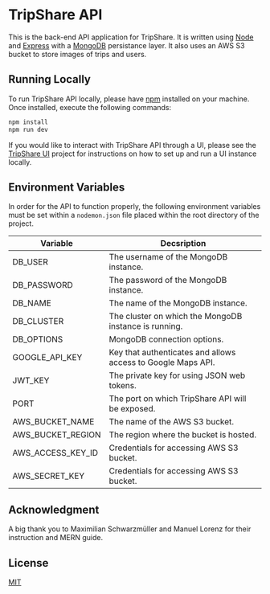 # TripShare API

This is the back-end API application for TripShare. It is written using [Node](https://nodejs.org/en/) and [Express](https://expressjs.com/) with a [MongoDB](https://www.mongodb.com/) persistance layer. It also uses an AWS S3 bucket
to store images of trips and users.

## Running Locally

To run TripShare API locally, please have [npm](https://docs.npmjs.com/about-npm) installed on your machine. Once installed, execute the following commands:

```bash
npm install
npm run dev
```

If you would like to interact with TripShare API through a UI, please see the [TripShare UI](https://github.com/Mark-Donohue/tripshare-ui) project for instructions on how to set up and run a UI instance locally.

## Environment Variables

In order for the API to function properly, the following environment variables must be set within a `nodemon.json` file placed within the root directory of the project.

| Variable          | Decsription                                                  |
| ----------------- | ------------------------------------------------------------ |
| DB_USER           | The username of the MongoDB instance.                        |
| DB_PASSWORD       | The password of the MongoDB instance.                        |
| DB_NAME           | The name of the MongoDB instance.                            |
| DB_CLUSTER        | The cluster on which the MongoDB instance is running.        |
| DB_OPTIONS        | MongoDB connection options.                                  |
| GOOGLE_API_KEY    | Key that authenticates and allows access to Google Maps API. |
| JWT_KEY           | The private key for using JSON web tokens.                   |
| PORT              | The port on which TripShare API will be exposed.             |
| AWS_BUCKET_NAME   | The name of the AWS S3 bucket.                               |
| AWS_BUCKET_REGION | The region where the bucket is hosted.                       |
| AWS_ACCESS_KEY_ID | Credentials for accessing AWS S3 bucket.                     |
| AWS_SECRET_KEY    | Credentials for accessing AWS S3 bucket.                     |

## Acknowledgment

A big thank you to Maximilian Schwarzmüller and Manuel Lorenz for their instruction and MERN guide.

## License

[MIT](https://choosealicense.com/licenses/mit/)
